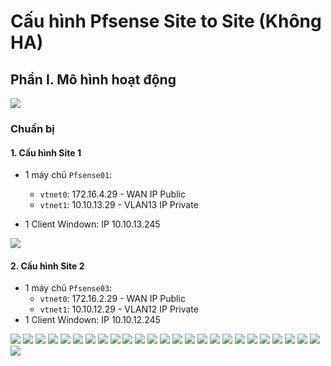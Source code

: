 # Cấu hình Pfsense Site to Site (Không HA)
## Phần I. Mô hình hoạt động

<img src="../../../Images/Pfsense/Lab/137.png">

### Chuẩn bị
#### 1. Cấu hình Site 1

- 1 máy chủ `Pfsense01`:
  - `vtnet0`: 172.16.4.29 - WAN IP Public
  - `vtnet1`: 10.10.13.29 - VLAN13 IP Private

- 1 Client Windown: IP 10.10.13.245

<img src="../../../Images/Pfsense/Lab/138.png">

#### 2. Cấu hình Site 2

- 1 máy chủ `Pfsense03`:
  - `vtnet0`: 172.16.2.29 - WAN IP Public
  - `vtnet1`: 10.10.12.29 - VLAN12 IP Private
- 1 Client Windown: IP 10.10.12.245

<img src="../../../Images/Pfsense/Lab/139.png">
<img src="../../../Images/Pfsense/Lab/140.png">
<img src="../../../Images/Pfsense/Lab/141.png">
<img src="../../../Images/Pfsense/Lab/142.png">
<img src="../../../Images/Pfsense/Lab/143.png">
<img src="../../../Images/Pfsense/Lab/144.png">
<img src="../../../Images/Pfsense/Lab/145.png">
<img src="../../../Images/Pfsense/Lab/146.png">
<img src="../../../Images/Pfsense/Lab/147.png">
<img src="../../../Images/Pfsense/Lab/148.png">
<img src="../../../Images/Pfsense/Lab/149.png">
<img src="../../../Images/Pfsense/Lab/150.png">
<img src="../../../Images/Pfsense/Lab/151.png">
<img src="../../../Images/Pfsense/Lab/152.png">
<img src="../../../Images/Pfsense/Lab/153.png">
<img src="../../../Images/Pfsense/Lab/154.png">
<img src="../../../Images/Pfsense/Lab/155.png">
<img src="../../../Images/Pfsense/Lab/156.png">
<img src="../../../Images/Pfsense/Lab/157.png">
<img src="../../../Images/Pfsense/Lab/158.png">
<img src="../../../Images/Pfsense/Lab/159.png">
<img src="../../../Images/Pfsense/Lab/160.png">
<img src="../../../Images/Pfsense/Lab/161.png">
<img src="../../../Images/Pfsense/Lab/162.png">
<img src="../../../Images/Pfsense/Lab/163.png">
<img src="../../../Images/Pfsense/Lab/164.png">